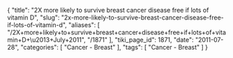 {
    "title": "2X more likely to survive breast cancer disease free if lots of vitamin D",
    "slug": "2x-more-likely-to-survive-breast-cancer-disease-free-if-lots-of-vitamin-d",
    "aliases": [
        "/2X+more+likely+to+survive+breast+cancer+disease+free+if+lots+of+vitamin+D+\u2013+July+2011",
        "/1871"
    ],
    "tiki_page_id": 1871,
    "date": "2011-07-28",
    "categories": [
        "Cancer - Breast"
    ],
    "tags": [
        "Cancer - Breast"
    ]
}